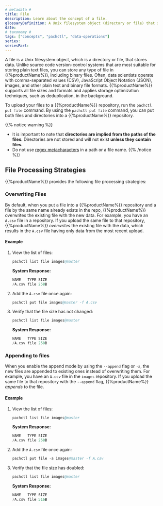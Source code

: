 ```yaml
---
# metadata # 
title: File
description: Learn about the concept of a file. 
glossaryDefinition: A Unix filesystem object (directory or file) that stores data.
date: 
# taxonomy #
tags: ["concepts", "pachctl", "data-operations"]
series:
seriesPart:
--- 
```


A file is a Unix filesystem object, which is a directory or
file, that stores data. Unlike source code
version-control systems that are most suitable for storing plain text
files, you can store any type of file in {{%productName%}}, including
binary files. Often, data scientists operate with
comma-separated values (CSV), JavaScript Object Notation (JSON),
images, and other plain text and binary file
formats. {{%productName%}} supports all file sizes and formats and applies
storage optimization techniques, such as deduplication, in the
background.

To upload your files to a {{%productName%}} repository, run the
`pachctl put file` command. By using the `pachctl put file`
command, you can put both files and directories into a {{%productName%}} repository.

{{% notice warning %}}
- It is important to note that **directories are implied from the paths of the files**. Directories are not stored and will not exist **unless they contain files**. 
- Do not use [regex metacharacters](https://www.w3schools.com/python/gloss_python_regex_metacharacters.asp) in a path or a file name.
{{% /notice %}}

## File Processing Strategies

{{%productName%}} provides the following file processing strategies:

### **Overwriting Files**
By default, when you put a file into a {{%productName%}} repository and a
file by the same name already exists in the repo, {{%productName%}} overwrites
the existing file with the new data.
For example, you have an `A.csv` file in a repository. If you upload the
same file to that repository, {{%productName%}} *overwrites* the existing
file with the data, which results in the `A.csv` file having only data
from the most recent upload.

####  Example

1. View the list of files:

     ```s
     pachctl list file images@master
     ```

     **System Response:**

     ```s
     NAME   TYPE SIZE
     /A.csv file 258B
     ```

1. Add the `A.csv` file once again:

     ```s
     pachctl put file images@master -f A.csv
     ```

1. Verify that the file size has not changed:

     ```s
     pachctl list file images@master
     ```

     **System Response:**

     ```s
     NAME   TYPE SIZE
     /A.csv file 258B
     ```

### **Appending to files**
When you enable the append mode by using the `--append`
flag or `-a`, the new files are appended to existing ones instead of overwriting them.
For example, you have an `A.csv` file in the `images` repository.
If you upload the same file to that repository with the
`--append` flag, {{%productName%}} *appends* to the file.

#### Example

1. View the list of files:

   ```s
   pachctl list file images@master
   ```

   **System Response:**

   ```s
   NAME   TYPE SIZE
   /A.csv file 258B
   ```

1. Add the `A.csv` file once again:

   ```s
   pachctl put file -a images@master -f A.csv
   ```

1. Verify that the file size has doubled:

   ```s
   pachctl list file images@master
   ```

   **System Response:**

   ```s
   NAME   TYPE SIZE
   /A.csv file 516B
   ```
